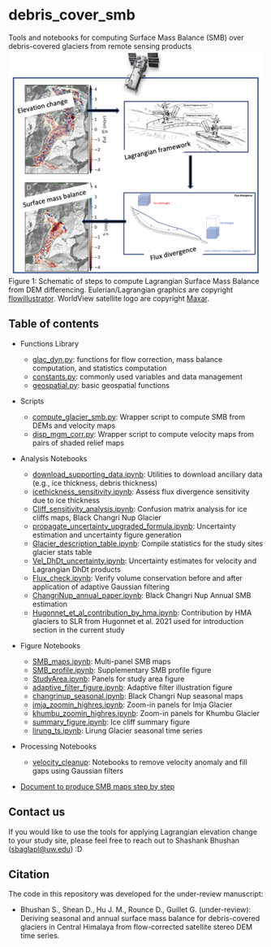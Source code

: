 # debris_cover_smb
Tools and notebooks for computing Surface Mass Balance (SMB) over debris-covered glaciers from remote sensing products
![Overview_fig](figure/DEMs2SMB.png)
Figure 1: Schematic of steps to compute Lagrangian Surface Mass Balance from DEM differencing. Eulerian/Lagrangian graphics are copyright [flowillustrator](www.flowillustrator.com). WorldView satellite logo are copyright [Maxar](https://www.maxar.com/).

## Table of contents
* Functions Library
  * [glac_dyn.py](/debris_cover_smb/glac_dyn.py): functions for flow correction, mass balance computation, and statistics computation
  * [constants.py](/debris_cover_smb/constants.py): commonly used variables and data management
  * [geospatial.py](/debris_cover_smb/geospatial.py): basic geospatial functions
* Scripts
  * [compute_glacier_smb.py](/scripts/compute_glacier_smb.py): Wrapper script to compute SMB from DEMs and velocity maps
  * [disp_mgm_corr.py](/scripts/disp_mgm_corr.py): Wrapper script to compute velocity maps from pairs of shaded relief maps

* Analysis Notebooks
  * [download_supporting_data.ipynb](/notebooks/analysis/download_supporting_data.ipynb): Utilities to download ancillary data (e.g., ice thickness, debris thickness) 
  * [icethickness_sensitivity.ipynb](/notebooks/analysis/icethickness_sensitivity.ipynb): Assess flux divergence sensitivity due to ice thickness
  * [Cliff_sensitivity_analysis.ipynb](/notebooks/analysis/Cliff_sensitivity_analysis.ipynb): Confusion matrix analysis for ice cliffs maps, Black Changri Nup Glacier
  * [propagate_uncertainty_upgraded_formula.ipynb](/notebooks/analysis/propagate_uncertainty_upgraded_formula.ipynb): Uncertainty estimation and uncertainty figure generation
  * [Glacier_description_table.ipynb](/notebooks/analysis/Glacier_description_table.ipynb): Compile statistics for the study sites glacier stats table
  * [Vel_DhDt_uncertainty.ipynb](/notebooks/analysis/Vel_DhDt_uncertainty.ipynb): Uncertainty estimates for velocity and Lagrangian DhDt products
  * [Flux_check.ipynb](/notebooks/analysis/Flux_check.ipynb): Verify volume conservation before and after application of adaptive Gaussian filtering
  * [ChangriNup_annual_paper.ipynb](/notebooks/analysis/ChangriNup_annual_paper.ipynb): Black Changri Nup Annual SMB estimation
  * [Hugonnet_et_al_contribution_by_hma.ipynb](/notebooks/analysis/Hugonnet_et_al_contribution_by_hma.ipynb): Contribution by HMA glaciers to SLR from Hugonnet et al. 2021 used for introduction section in the current study
* Figure Notebooks
  * [SMB_maps.ipynb](/notebooks/figures/SMB_maps.ipynb): Multi-panel SMB maps
  * [SMB_profile.ipynb](/notebooks/figures/SMB_profile.ipynb): Supplementary SMB profile figure
  * [StudyArea.ipynb](/notebooks/figures/StudyArea.ipynb): Panels for study area figure
  * [adaptive_filter_figure.ipynb](/notebooks/figures/adaptive_filter_figure.ipynb): Adaptive filter illustration figure
  * [changrinup_seasonal.ipynb](notebooks/figures/changrinup_seasonal.ipynb): Black Changri Nup seasonal maps
  * [imja_zoomin_highres.ipynb](/notebooks/figures/imja_zoomin_highres.ipynb): Zoom-in panels for Imja Glacier
  * [khumbu_zoomin_highres.ipynb](/notebooks/figures/khumbu_zoomin_highres.ipynb): Zoom-in panels for Khumbu Glacier
  * [summary_figure.ipynb](/notebooks/figures/summary_figure.ipynb): Ice cliff summary figure
  * [lirung_ts.ipynb](/notebooks/figures/lirung_ts.ipynb): Lirung Glacier seasonal time series
* Processing Notebooks
  * [velocity_cleanup](https://github.com/uw-cryo/debris_cover_smb/tree/main/notebooks/processing/velocity_cleanup): Notebooks to remove velocity anomaly and fill gaps using Gaussian filters

  
* [Document to produce SMB maps step by step](/Reproduce_workflow.md)

## Contact us
If you would like to use the tools for applying Lagrangian elevation change to your study site, please feel free to reach out to Shashank Bhushan (sbaglapl@uw.edu) :D 

## Citation
The code in this repository was developed for the under-review manuscript: 
* Bhushan S., Shean D., Hu J. M., Rounce D., Guillet G. (under-review): Deriving seasonal and annual surface mass balance for debris-covered glaciers in Central Himalaya from flow-corrected satellite stereo DEM time series. 

